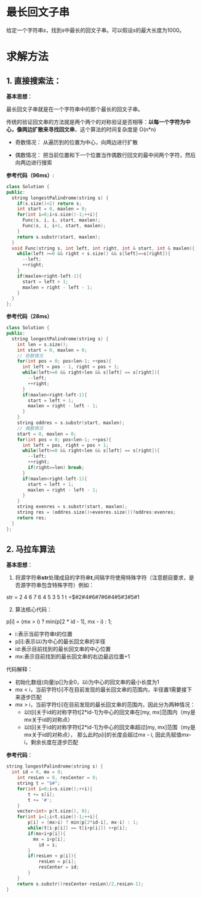 # 最长回文子串

给定一个字符串$s$，找到$s$中最长的回文子串。可以假设$s$的最大长度为1000。

# 求解方法

## 1. 直接搜索法：

**基本思想**：

最长回文子串就是在一个字符串中的那个最长的回文子串。

传统的验证回文串的方法就是两个两个的对称验证是否相等：**以每一个字符为中心，像两边扩散来寻找回文串**，这个算法的时间复杂度是 O(n*n)

* 奇数情况：
  从遍历到的位置为中心，向两边进行扩散

* 偶数情况：
  把当前位置和下一个位置当作偶数行回文的最中间两个字符，然后向两边进行搜索
  
**参考代码（96ms）**:
```c++
class Solution {
public:
  string longestPalindrome(string s) {
    if(s.size()<2) return s;
    int start = 0, maxlen = 0;
    for(int i=0;i<s.size()-1;++i){
      Func(s, i, i, start, maxlen);
      Func(s, i, i+1, start, maxlen);
    }
    return s.substr(start, maxlen);
  }
  void Func(string s, int left, int right, int & start, int & maxlen){
    while(left >=0 && right < s.size() && s[left]==s[right]){
      --left;
      ++right;
    }
    if(maxlen<right-left-1){
      start = left + 1;
      maxlen = right - left - 1;
    }
  }
};

```

**参考代码（28ms）**
```c++
class Solution {
public:
  string longestPalindrome(string s) {
    int len = s.size();
    int start = 0, maxlen = 0;
    // 奇数情况 
    for(int pos = 0; pos<len-1; ++pos){
      int left = pos - 1, right = pos + 1;
      while(left>=0 && right<len && s[left] == s[right]){
        --left; 
        ++right;
      }
      if(maxlen<right-left-1){
        start = left + 1;
        maxlen = right - left - 1;
      }
    }
    string oddres = s.substr(start, maxlen);
    // 偶数情况
    start = 0, maxlen = 0;
    for(int pos = 0; pos<len-1; ++pos){
      int left = pos, right = pos + 1;
      while(left>=0 && right<len && s[left] == s[right]){
        --left;
        ++right;
        if(right==len) break; 
      }
      if(maxlen<right-left-1){
        start = left + 1;
        maxlen = right - left - 1;
      }
    } 
    string evenres = s.substr(start, maxlen);
    string res = (oddres.size()>evenres.size())?oddres:evenres;
    return res;
  }
};
```
## 2. 马拉车算法

**基本思想**：

1. 将源字符串**str**处理成目的字符串**t**,间隔字符使用特殊字符（注意题目要求，是否源字符串包含特殊字符）例如：

str =  2 4 6 7 6 4 5 3 5 1
t   =$#2#4#6#7#6#4#5#3#5#1

2. 算法核心代码：

p[i] = (mx > i) ? min(p[2 * id - 1], mx - i) : 1;
* i:表示当前字符串t的位置
* p[i]:表示以i为中心的最长回文串的半径
* id:表示目前找到的最长回文串的中心位置
* mx:表示目前找到的最长回文串的右边最远位置+1

代码解释：
* 初始化数组(向量)p[]为全0，以i为中心的回文串的最小长度为1
* mx < i，当前字符t[i]不在目前发现的最长回文串的范围内，半径置1需要接下来逐步匹配
* mx > i，当前字符t[i]在目前发现的最长回文串的范围内，因此分为两种情况：
  * 以t[i]关于id的对称字符t[2*id-1]为中心的回文串在[my, mx]范围内（my是mx关于id的对称点）
  * 以t[i]关于id的对称字符t[2*id-1]为中心的回文串超过[my, mx]范围（my是mx关于id的对称点），
    那么此时p[i]的长度会超过mx - i, 因此先赋值mx-i，剩余长度在逐步匹配
    
**参考代码**：
```c++
string longestPalindrome(string s) {
  int id = 0, mx = 0;
	int resLen = 0, resCenter = 0;
	string t = "$#";
	for(int i=0;i<s.size();++i){
		t += s[i];
		t += '#';
	}
	vector<int> p(t.size(), 0);
	for(int i=1;i<t.size()-1;++i){
		p[i] = (mx>i) ? min(p[2*id-i], mx-i) : 1;
		while(t[i-p[i]] == t[i+p[i]]) ++p[i];
		if(mx<i+p[i]){
		  mx = i+p[i];
			id = i;
		}
		if(resLen < p[i]){
			resLen = p[i];
			resCenter = id;
		}
	}
	return s.substr((resCenter-resLen)/2,resLen-1);
}
```

